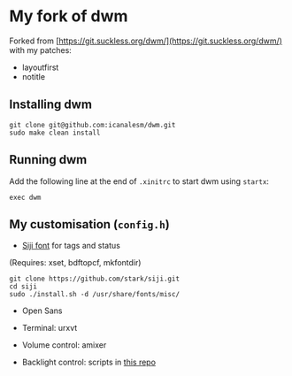 # My fork of dwm

Forked from [https://git.suckless.org/dwm/](https://git.suckless.org/dwm/) with my patches:

* layoutfirst
* notitle


## Installing dwm

```
git clone git@github.com:icanalesm/dwm.git
sudo make clean install
```


## Running dwm

Add the following line at the end of `.xinitrc` to start dwm using `startx`:
```
exec dwm
```


## My customisation (`config.h`)

* [Siji font](https://github.com/stark/siji) for tags and status

(Requires: xset, bdftopcf, mkfontdir)
```
git clone https://github.com/stark/siji.git
cd siji
sudo ./install.sh -d /usr/share/fonts/misc/
```

* Open Sans

* Terminal: urxvt

* Volume control: amixer

* Backlight control: scripts in [this repo](https://github.com/icanalesm/openSUSE-installation)
